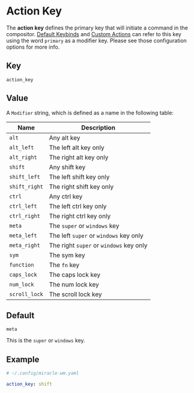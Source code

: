 # Action Key
The **action key** defines the primary key that will initiate a command in the compositor.
[Default Keybinds](default_keybinds.md) and [Custom Actions](custom_actions.md) can refer
to this key using the word `primary` as a modifier key. Please see those configuration options
for more info.

## Key
```
action_key
```

## Value
A `Modifier` string, which is defined as a name in the following table:

| Name | Description |
| ---- | ----------- |
| `alt` | Any alt key |
| `alt_left` | The left alt key only |
| `alt_right` | The right alt key only |
| `shift` | Any shift key |
| `shift_left` | The left shift key only |
| `shift_right` | The right shift key only |
| `ctrl` | Any ctrl key |
| `ctrl_left` | The left ctrl key only |
| `ctrl_right` | The right ctrl key only |
| `meta` | The `super` or `windows` key |
| `meta_left` | The left `super` or `windows` key only |
| `meta_right` | The right `super` or `windows` key only |
| `sym` | The sym key |
| `function` | The `fn` key |
| `caps_lock` | The caps lock key |
| `num_lock` | The num lock key |
| `scroll_lock` | The scroll lock key |


## Default
```
meta
```

This is the `super` or `windows` key.

## Example
```yaml
# ~/.config/miracle-wm.yaml

action_key: shift
```
